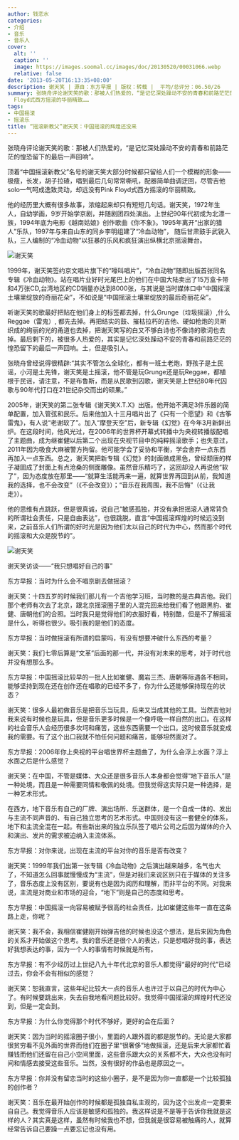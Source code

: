 ```yaml
---
author: 钱恋水
categories:
- 介绍
- 音乐
- 音乐人
cover:
  alt: ''
  caption: ''
  image: https://images.soomal.cc/images/doc/20130520/00031066.webp
  relative: false
date: '2013-05-20T16:13:35+08:00'
description: 谢天笑 | 源自：东方早报 | 版权：转载 |  平均/总评分：06.50/26
summary: 张晓舟评论谢天笑的歌：那被人们热爱的，“是记忆深处躁动不安的青春和前路茫茫的惶恐留下的最后一声回响”。顶着“中国摇滚新教父”名号的谢天笑大部分时候都只留给人们一个模糊的形象――极瘦，长发，胡子拉碴，唱到最后几句常常嘶吼，配器简单曲调迂回，尽管吉他solo一气呵成逸致灵动，却远没有Pink
  Floyd式西方摇滚的华丽精致……
tags:
- 中国摇滚
- 摇滚乐
title: “摇滚新教父”谢天笑：中国摇滚的辉煌还没来
---
```


张晓舟评论谢天笑的歌：那被人们热爱的，“是记忆深处躁动不安的青春和前路茫茫的惶恐留下的最后一声回响”。

顶着“中国摇滚新教父”名号的谢天笑大部分时候都只留给人们一个模糊的形象――极瘦，长发，胡子拉碴，唱到最后几句常常嘶吼，配器简单曲调迂回，尽管吉他solo一气呵成逸致灵动，却远没有Pink Floyd式西方摇滚的华丽精致。

他的经历里大概有很多故事，浓缩起来却只有短短几句话。谢天笑，1972年生人，自幼学画，9岁开始学京剧，并随剧团四处演出。上世纪90年代初成为北漂一族，1994年底为电影《越南姑娘》创作歌曲《你不象》。1995年离开“出家的猎人”乐队，1997年与来自山东的同乡李明组建了“冷血动物”， 随后甘肃鼓手武锐入队，三人编制的“冷血动物”以狂暴的乐风和疯狂演出纵横北京摇滚舞台。

![谢天笑](https://images.soomal.cc/images/doc/20130520/00031066.webp)





1999年，谢天笑签约京文唱片旗下的“嚎叫唱片”，“冷血动物”随即出版首张同名专辑《冷血动物》。站在唱片业好时光尾巴上的他们在中国大陆卖出了15万盒卡带和4万张CD,台湾地区的CD销量亦达到8000张，与其说是当时媒体口中“中国摇滚土壤里绽放的奇丽花朵”，不如说是“中国摇滚土壤里绽放的最后奇丽花朵”。

听谢天笑的歌最好把贴在他们身上的标签都去掉，什么Grunge（垃圾摇滚）,什么Reggae（雷鬼）, 都先去掉。再把结实的鼓、摧枯拉朽的吉他、硬如枪炮的贝斯织成的绚丽的光的甬道也去掉，把谢天笑写的白又不够白诗也不像诗的歌词也去掉。最后剩下的，被很多人热爱的，其实是记忆深处躁动不安的青春和前路茫茫的惶恐留下的最后一声回响。土，但是吸引人。

张晓舟曾经说得很精辟:“其实不管怎么全球化，都有一班土老炮，野孩子是土民谣，小河是土先锋，谢天笑是土摇滚，他不管是玩Grunge还是玩Reggae，都植根于民谣，请注意，不是布鲁斯，而是从民歌到囚歌，谢天笑是上世纪80年代囚歌与90年代打口在21世纪杂交而出的硕果。”

2005年，谢天笑的第二张专辑《谢天笑X.T.X》出版。他开始不满足3件乐器的简单配置，加入管弦和民乐。后来他加入十三月唱片出了《只有一个愿望》和《古筝雷鬼》，有人说“老谢软了”。加入“摩登天空”后，新专辑《幻觉》在今年3月新鲜出炉。在这段时间，他风光过，在2006年的世界杯开幕式转播中为央视转播版配唱了主题曲，成为继崔健以后第二个出现在央视节目中的纯粹摇滚歌手；也失意过，2011年因为吸食大麻被警方拘留。他可能学会了妥协和平衡，学会舍弃一点东西再加入一点东西。总之，谢天笑把新专辑《幻觉》的封面做成黑色，曾经颓唐的样子凝固成了封面上有点沧桑的侧面雕像。虽然音乐精巧了，这回却没人再说他“软了”，因为态度放在那里――“就算生活能再来一遍，就算世界再回到从前，我知道我的选择，也不会改变”（《不会改变》）；“音乐在我周围，我不后悔”（《让我走》）。

他的思维有点跳跃，但是很真诚，说自己“敏感孤独，并没有承担摇滚人通常背负的所谓社会责任，只是自由表达”，也很跳脱，直言“中国摇滚辉煌的时候远没到来，之前音乐人们所谓的好时光是因为他们太以自己的时代为中心，然而那个时代的摇滚和大众是脱节的”。

![谢天笑](https://images.soomal.cc/images/doc/20130520/00031067.webp)





谢天笑访谈――“我只想唱好自己的事”

东方早报：当时为什么会不唱京剧去做摇滚？

谢天笑：十四五岁的时候我们那儿有一个吉他学习班，当时教的是古典吉他。我们那个老师有次去了北京，跟北京摇滚圈子里的人混完回来给我们看了他跟黑豹、崔健、唐朝他们的合照。当时我只是觉得他们的衣服好看，特别酷，但是不了解摇滚是什么，听得也很少。吸引我的是他们的态度。

东方早报：当时做摇滚有所谓的启蒙吗，有没有想要冲破什么东西的考量？

谢天笑：我们七零后算是“文革”后面的那一代，并没有对未来的思考，对于时代也并没有想那么多。

东方早报：中国摇滚比较早的一批人比如崔健、魔岩三杰、唐朝等际遇各不相同，能够坚持到现在还在创作还在唱歌的已经不多了，你为什么还能够保持现在的状态？

谢天笑：很多人最初做音乐是把音乐当玩具，后来又当成其他的工具。当然吉他对我来说有时候也是玩具，但是音乐更多时候是一个像呼吸一样自然的出口。在这样的社会音乐人会经历很多坎坷和痛苦，这些东西需要一个出口。这时候音乐就变成我的需要。有了这个出口我就不怕任何问题和痛苦，能够坦然面对了。

东方早报：2006年你上央视的平台唱世界杯主题曲了，为什么会浮上水面？浮上水面之后是什么感觉？

谢天笑：在中国，不管是媒体、大众还是很多音乐人本身都会觉得“地下音乐人”是一种处境，而且是一种需要同情和敬佩的处境。但我觉得这实际只是一种选择，是一种艺术形式。

在西方，地下音乐有自己的厂牌、演出场所、乐迷群体，是一个自成一体的、发出与主流不同声音的、有自己独立思考的艺术形式。中国则没有这一套健全的体系，地下和主流全混在一起。有些新出来的独立乐队签了唱片公司之后因为媒体的介入和演出、发片的需求被迫纳入主流体系。

东方早报：对你来说，出现在主流的平台对你的音乐是否有改变？

谢天笑：1999年我们出第一张专辑《冷血动物》之后演出越来越多，名气也大了，不知道怎么回事就慢慢成为“主流”，但是对我们来说区别只在于媒体的关注多了，音乐态度上没有区别，要说有也是因为阅历和理解，而非平台的不同。对我来说，主流是对商业和市场的迎合，“地下”则是自己的态度和思考。

东方早报：中国摇滚一向容易被赋予很高的社会责任，比如崔健这些年一直在这条路上走，你呢？

谢天笑：我不会，我相信崔健刚开始弹吉他的时候也没这个想法，是后来因为角色的关系才开始做这个思考。我的音乐还是很个人的表达，只是想唱好我的事，表达好我想表达的事，因为一个人的事情有时候就是所有。

东方早报：有不少经历过上世纪八九十年代北京的音乐人都觉得“最好的时代”已经过去，你会不会有相似的感觉？

谢天笑：恕我直言，这些年纪比较大一点的音乐人也许过于以自己的时代为中心了。有时候要跳出来，失去自我地看问题比较好。我觉得中国摇滚的辉煌时代还没到，但是一定会到。

东方早报：为什么你觉得那个时代不够好，更好的会在后面？

谢天笑：因为当时的摇滚圈子很小，里面的人跟外面的都是脱节的。无论是大家都很贫穷看不见外面的世界而他们在圈子里“很奢侈”地做摇滚，还是后来大家都忙着赚钱而他们还留在自己小空间里面，这些音乐跟大众的关系都不大，大众也没有时间和情感去接受这些音乐。当然，没有很好的作品也是原因之一。

东方早报：你并没有留恋当时的这些小圈子，是不是因为你一直都是一个比较孤独的创作者？

谢天笑：音乐在最开始创作的时候都是孤独自私主观的，因为这个出发点一定要来自自己。我觉得音乐人应该是敏感和孤独的。我这样说是不是等于告诉你我就是这样的人？其实真是这样，虽然有时候我也不想，但我就是很容易被触痛的人，就算经常告诉自己要躁一点要忘记也没有用。